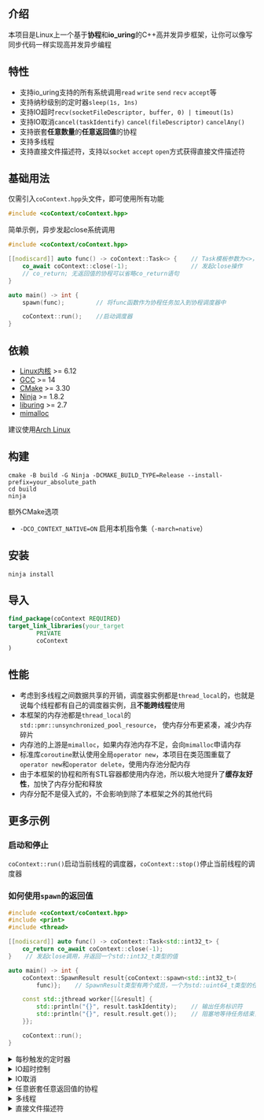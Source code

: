 ## 介绍

本项目是Linux上一个基于**协程**和**io_uring**的C++高并发异步框架，让你可以像写同步代码一样实现高并发异步编程

## 特性

- 支持io_uring支持的所有系统调用`read` `write` `send` `recv` `accept`等
- 支持纳秒级别的定时器`sleep(1s, 1ns)`
- 支持IO超时`recv(socketFileDescriptor, buffer, 0) | timeout(1s)`
- 支持IO取消`cancel(taskIdentify)` `cancel(fileDescriptor)` `cancelAny()`
- 支持嵌套**任意数量**的**任意返回值**的协程
- 支持多线程
- 支持直接文件描述符，支持以`socket` `accept` `open`方式获得直接文件描述符

## 基础用法

仅需引入`coContext.hpp`头文件，即可使用所有功能

```c++
#include <coContext/coContext.hpp> 
```

简单示例，异步发起close系统调用

```c++
#include <coContext/coContext.hpp>

[[nodiscard]] auto func() -> coContext::Task<> {    // Task模板参数为<>，表示该协程不返回任何值
    co_await coContext::close(-1);                  // 发起close操作
    // co_return; 无返回值的协程可以省略co_return语句
}

auto main() -> int {
    spawn(func);         // 将func函数作为协程任务加入到协程调度器中

    coContext::run();    //启动调度器
}
```

## 依赖

- [Linux内核](https://www.kernel.org) >= 6.12
- [GCC](https://gcc.gnu.org) >= 14
- [CMake](https://cmake.org) >= 3.30
- [Ninja](https://ninja-build.org) >= 1.8.2
- [liburing](https://github.com/axboe/liburing) >= 2.7
- [mimalloc](https://github.com/microsoft/mimalloc)

建议使用[Arch Linux](https://archlinux.org)

## 构建

```shell
cmake -B build -G Ninja -DCMAKE_BUILD_TYPE=Release --install-prefix=your_absolute_path
cd build
ninja
```

额外CMake选项

- `-DCO_CONTEXT_NATIVE=ON` 启用本机指令集（`-march=native`）

## 安装

```shell
ninja install
```

## 导入

```cmake
find_package(coContext REQUIRED)
target_link_libraries(your_target
        PRIVATE
        coContext
)
```

## 性能

- 考虑到多线程之间数据共享的开销，调度器实例都是`thread_local`的，也就是说每个线程都有自己的调度器实例，且**不能跨线程**使用
- 本框架的内存池都是`thread_local`的`std::pmr::unsynchronized_pool_resource`， 使内存分布更紧凑，减少内存碎片
- 内存池的上游是`mimalloc`，如果内存池内存不足，会向`mimalloc`申请内存
- 标准库`coroutine`默认使用全局`operator new`，本项目在类范围重载了`operator new`和`operator delete`，使用内存池分配内存
- 由于本框架的协程和所有STL容器都使用内存池，所以极大地提升了**缓存友好性**，加快了内存分配和释放
- 内存分配不是侵入式的，不会影响到除了本框架之外的其他代码

## 更多示例

### 启动和停止

`coContext::run()`启动当前线程的调度器，`coContext::stop()`停止当前线程的调度器

### 如何使用`spawn`的返回值

```c++
#include <coContext/coContext.hpp>
#include <print>
#include <thread>

[[nodiscard]] auto func() -> coContext::Task<std::int32_t> {
    co_return co_await coContext::close(-1);
}    // 发起close调用，并返回一个std::int32_t类型的值

auto main() -> int {
    coContext::SpawnResult result{coContext::spawn<std::int32_t>(
        func)};    // SpawnResult类型有两个成员，一个为std::uint64_t类型的任务标识符，一个为std::future<T>类型的任务返回值，这里T为std::int32_t

    const std::jthread worker{[&result] {
        std::println("{}", result.taskIdentity);    // 输出任务标识符
        std::println("{}", result.result.get());    // 阻塞地等待任务结束，并输出任务返回值
    }};

    coContext::run();
}
```

<details>
<summary>每秒触发的定时器</summary>

```c++
[[nodiscard]] auto func() -> coContext::Task<> {
    while (true) {    // 无限循环
        co_await coContext::sleep(1s);    // 等待1秒

        std::println("Hello, coContext!");    // 输出
    }
}
```

</details>
<details>
<summary>IO超时控制</summary>

```c++
[[nodiscard]] auto func(const std::int32_t socketFileDescriptor) -> coContext::Task<> {
    std::vector<std::byte> buffer{1024};
    const std::int32_t result{
        co_await (coContext::receive(socketFileDescriptor, buffer, 0) | coContext::timeout(3s))};    // 限时3秒

    std::println("received: {}", result);
}
```

</details>
<details>
<summary>IO取消</summary>

- 基于taskIdentity取消任务中正在运行的io

```c++
[[nodiscard]] auto func() -> coContext::Task<> { co_await coContext::sleep(4s); }    // 发起一个4s的定时

[[nodiscard]] auto cancelFunc(const std::uint64_t taskIdentity) -> coContext::Task<> {
    co_await coContext::cancel(taskIdentity);    // 基于任务标识符取消任务中正在运行的io
}
```

- 基于文件描述符取消io

```c++
[[nodiscard]] auto cancelFunc(const std::int32_t socketFileDescriptor) -> coContext::Task<> {
    co_await coContext::cancel(
        socketFileDescriptor,
        true);    // 第二个参数为默认为false，为true时，会取消该文件描述符上的所有io，否则只取消第一个io
}
```

- 取消所有IO

```c++
[[nodiscard]] auto func() -> coContext::Task<> { co_await coContext::cancelAny(); }
```

并且，支持同步取消版本`syncCancel`，用法与`cancel`相同
</details>
<details>
<summary>任意嵌套任意返回值的协程</summary>

```c++
[[nodiscard]] auto funcA() -> coContext::Task<std::int32_t> {    // 返回值为std::int32_t类型
    const std::int32_t result{co_await coContext::close(-1)};    // 发起close调用

    co_return result + 3;    // 返回result + 3
}

[[nodiscard]] auto func() -> coContext::Task<> {
    std::int32_t result{co_await funcA()};    // 调用funcA并等待返回值
    result += co_await funcA();    // 再次调用funcA并等待返回值

    std::println("{}", result);    // 打印result
}
```

</details>
<details>
<summary>多线程</summary>

```c++
#include <coContext/coContext.hpp>
#include <thread>

[[nodiscard]] auto func() -> coContext::Task<> { co_await coContext::close(-1); }

auto main() -> int {
    std::vector<std::jthread> workers;
    for (std::uint8_t i{}; i != std::thread::hardware_concurrency() - 1; ++i) {
        workers.emplace_back([] {
            spawn(func);
            coContext::run();
        });
    }

    spawn(func);
    coContext::run();
}
```

</details>

<details>
<summary>直接文件描述符</summary>

- 直接文件描述符的操作开销较普通文件描述符更低，因为内核在操作开始时抓取普通文件描述符引用计数，并在操作完成后丢弃它
- 如果进程文件表是共享的（例如多线程程序），开销会更大
- 使用直接文件描述符可以减少普通文件描述符操作中引用管理的开销

```c++
[[nodiscard]] auto func() -> coContext::Task<> {
    const std::int32_t directFileDescriptor{
        co_await coContext::openDirect("file"sv, O_RDONLY)};    // 以只读方式打开"file"文件, 并返回直接文件描述符
    std::println("open direct result: {}", directFileDescriptor);

    std::vector<std::byte> buffer{1024};
    const std::int32_t result{
        co_await (coContext::read(directFileDescriptor, buffer) |
                  coContext::useDirectFileDescriptor())};    // 使用"coContext::useDirectFileDescriptor()"标记
                                                             // 以直接文件描述符方式读取文件
    std::println("read result: {}", result);
}
```

- 直接文件描述符必须以`coContext::closeDirect()`关闭
- 直接文件描述的IO操作必须以`coContext::useDirectFileDescriptor()`标记
- 直接文件描述符可以通过`coContext::installDirectFileDescriptor()`转换为普通文件描述符
- 转换后的直接文件描述符和普通文件描述符**相互独立**

</details>
